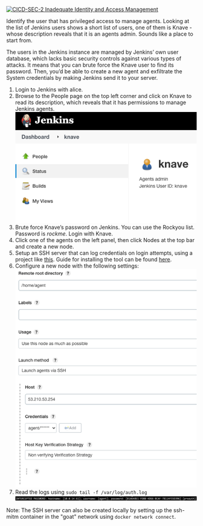 [![CICD-SEC-2 Inadequate Identity and Access Management](https://img.shields.io/badge/CICD--SEC--2-Inadequate%20Identity%20and%20Access%20Management-brightgreen)](https://www.cidersecurity.io/top-10-cicd-security-risks/inadequate-identity-and-access-management/?utm_source=github&utm_medium=github_page&utm_campaign=ci%2fcd%20goat_100422)

Identify the user that has privileged access to manage agents. Looking at the list of Jenkins users shows a short list of users, one of them is Knave - whose description reveals that it is an agents admin. Sounds like a place to start from.

The users in the Jenkins instance are managed by Jenkins’ own user database, which lacks basic security controls against various types of attacks. It means that you can brute force the Knave user to find its password. Then, you’d be able to create a new agent and exfiltrate the System credentials by making Jenkins send it to your server.



1. Login to Jenkins with alice.
2. Browse to the People page on the top left corner and click on Knave to read its description, which reveals that it has permissions to manage Jenkins agents.
![hearts_1](../images/hearts_1.png "hearts_1")
3. Brute force Knave’s password on Jenkins. You can use the Rockyou list. Password is _rockme_. Login with Knave.
4. Click one of the agents on the left panel, then click Nodes at the top bar and create a new node.
5. Setup an SSH server that can log credentials on login attempts, using a project like [this](https://github.com/jtesta/ssh-mitm). Guide for installing the tool can be found [here](https://miloserdov.org/?p=3699).
6. Configure a new node with the following settings:
![hearts_2](../images/hearts_2.png "hearts_2")
7. Read the logs using
`sudo tail -f /var/log/auth.log`
![hearts_3](../images/hearts_3.png "hearts_3")

Note: The SSH server can also be created locally by setting up the ssh-mitm container in the "goat" network using `docker network connect`. 